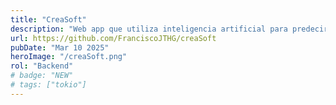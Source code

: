 ```yaml
---
title: "CreaSoft"
description: "Web app que utiliza inteligencia artificial para predecir el éxito potencial de una película antes de su estreno."
url: https://github.com/FranciscoJTHG/creaSoft
pubDate: "Mar 10 2025"
heroImage: "/creaSoft.png"
rol: "Backend"
# badge: "NEW"
# tags: ["tokio"]
---
```


<!-- Lorem ipsum dolor sit amet, consectetur adipiscing elit, sed do eiusmod tempor
incididunt ut labore et dolore magna aliqua. Vitae ultricies leo integer
malesuada nunc vel risus commodo viverra. Adipiscing enim eu turpis egestas
pretium. Euismod elementum nisi quis eleifend quam adipiscing. In hac habitasse
platea dictumst vestibulum. Sagittis purus sit amet volutpat. Netus et malesuada
fames ac turpis egestas. Eget magna fermentum iaculis eu non diam phasellus
vestibulum lorem. Varius sit amet mattis vulputate enim. Habitasse platea
dictumst quisque sagittis. Integer quis auctor elit sed vulputate mi. Dictumst
quisque sagittis purus sit amet. -->
